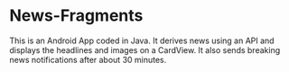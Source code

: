 # News-Fragments
This is an Android App coded in Java. It derives news using an API and displays the headlines and images on a CardView.
It also sends breaking news notifications after about 30 minutes.
